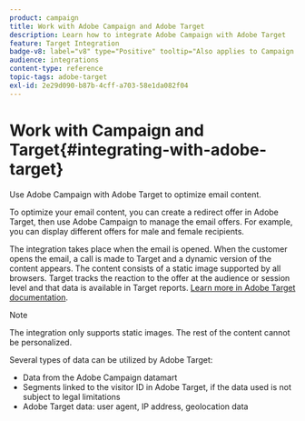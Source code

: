 ```yaml
---
product: campaign
title: Work with Adobe Campaign and Adobe Target
description: Learn how to integrate Adobe Campaign with Adobe Target
feature: Target Integration
badge-v8: label="v8" type="Positive" tooltip="Also applies to Campaign v8"
audience: integrations
content-type: reference
topic-tags: adobe-target
exl-id: 2e29d090-b87b-4cff-a703-58e1da082f04
---
```

# Work with Campaign and Target{#integrating-with-adobe-target}

 

Use Adobe Campaign with Adobe Target to optimize email content.

To optimize your email content, you can create a redirect offer in Adobe Target, then use Adobe Campaign to manage the email offers. For example, you can display different offers for male and female recipients.

The integration takes place when the email is opened. When the customer opens the email, a call is made to Target and a dynamic version of the content appears. The content consists of a static image supported by all browsers. Target tracks the reaction to the offer at the audience or session level and that data is available in Target reports. [Learn more in Adobe Target documentation](https://experienceleague.adobe.com/docs/target/using/integrate/campaign-and-target.html).
 

>[!NOTE]
>
>The integration only supports static images. The rest of the content cannot be personalized.

Several types of data can be utilized by Adobe Target:

* Data from the Adobe Campaign datamart
* Segments linked to the visitor ID in Adobe Target, if the data used is not subject to legal limitations
* Adobe Target data: user agent, IP address, geolocation data
